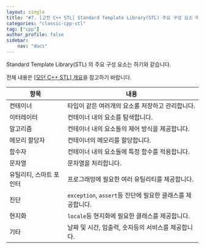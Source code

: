 ```yaml
---
layout: single
title: "#7. [고전 C++ STL] Standard Template Library(STL) 주요 구성 요소 미리보기"
categories: "classic-cpp-stl"
tag: ["cpp"]
author_profile: false
sidebar: 
    nav: "docs"
---
```


Standard Template Library(STL) 의 주요 구성 요소는 하기와 같습니다.

전체 내용은 [[모던 C++ STL] 개요](https://tango1202.github.io/mordern-cpp-stl/mordern-cpp-stl-preview/)을 참고하기 바랍니다.

|항목|내용|
|--|--|
|컨테이너|타입이 같은 여러개의 요소롤 저장하고 관리합니다.|
|이터레이터|컨테이너 내의 요소를 탐색합니다.|
|알고리즘|컨테이너 내의 요소들의 제어 방식을 제공합니다.|
|메모리 할당자|컨테이너의 메모리를 할당합니다.|
|함수자|컨테이너 내의 요소들에 특정 함수를 적용합니다.|
|문자열|문자열을 처리합니다.|
|유틸리티, 스마트 포인터|프로그래밍에 필요한 여러 유틸리티를 제공합니다.|
|진단|`exception`, `assert`등 진단에 필요한 클래스를 제공합니다.|
|현지화|`locale`등 현지화에 필요한 클래스를 제공합니다.|
|기타|날짜 및 시간, 입출력, 숫자등의 서비스를 제공합니다.|